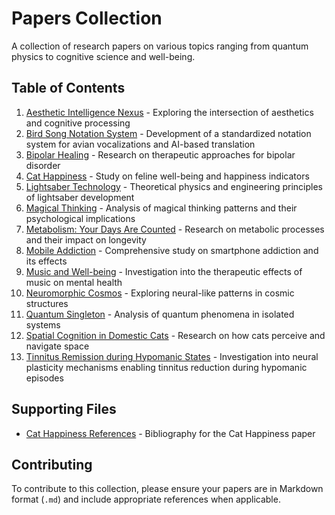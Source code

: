 # Papers Collection

A collection of research papers on various topics ranging from quantum physics to cognitive science and well-being.

## Table of Contents

1. [Aesthetic Intelligence Nexus](aesthetic_intelligence_nexus.md) - Exploring the intersection of aesthetics and cognitive processing
2. [Bird Song Notation System](bird_song_notation_system.md) - Development of a standardized notation system for avian vocalizations and AI-based translation
3. [Bipolar Healing](bipolar_healing.md) - Research on therapeutic approaches for bipolar disorder
4. [Cat Happiness](cat_happiness.md) - Study on feline well-being and happiness indicators
5. [Lightsaber Technology](lightsaber_technology.md) - Theoretical physics and engineering principles of lightsaber development
6. [Magical Thinking](magical_thinking.md) - Analysis of magical thinking patterns and their psychological implications
7. [Metabolism: Your Days Are Counted](metabolism-your_days_are_counted.md) - Research on metabolic processes and their impact on longevity
8. [Mobile Addiction](mobile_addiction.md) - Comprehensive study on smartphone addiction and its effects
9. [Music and Well-being](music_well_being.md) - Investigation into the therapeutic effects of music on mental health
10. [Neuromorphic Cosmos](neuromorphic_cosmos.md) - Exploring neural-like patterns in cosmic structures
11. [Quantum Singleton](quantum_singleton.md) - Analysis of quantum phenomena in isolated systems
12. [Spatial Cognition in Domestic Cats](spatial_cognition-domestic_cats.md) - Research on how cats perceive and navigate space
13. [Tinnitus Remission during Hypomanic States](tinnitus_remission_in_hypomania.md) - Investigation into neural plasticity mechanisms enabling tinnitus reduction during hypomanic episodes

## Supporting Files

- [Cat Happiness References](cat_happiness-references.bib) - Bibliography for the Cat Happiness paper

## Contributing

To contribute to this collection, please ensure your papers are in Markdown format (`.md`) and include appropriate references when applicable.

